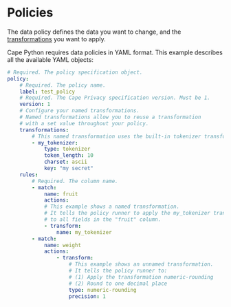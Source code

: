 # Policies

The data policy defines the data you want to change, and the [transformations](transformations.md) you want to apply.

Cape Python requires data policies in YAML format. This example describes all the available YAML objects:

``` yaml
# Required. The policy specification object.
policy:
    # Required. The policy name.
    label: test_policy
    # Required. The Cape Privacy specification version. Must be 1.
    version: 1
    # Configure your named transformations.
    # Named transformations allow you to reuse a transformation
    # with a set value throughout your policy.
    transformations:
        # This named transformation uses the built-in tokenizer transformation
        - my_tokenizer:
            type: tokenizer
            token_length: 10
            charset: ascii
            key: "my secret"
    rules:
        # Required. The column name.
        - match: 
            name: fruit
            actions:
            # This example shows a named transformation.
            # It tells the policy runner to apply the my_tokenizer transformation
            # to all fields in the "fruit" column.
            - transform:
                name: my_tokenizer
        - match: 
            name: weight
            actions:
                - transform:
                    # This example shows an unnamed transformation.
                    # It tells the policy runner to:
                    # (1) Apply the transformation numeric-rounding 
                    # (2) Round to one decimal place
                    type: numeric-rounding
                    precision: 1
```

